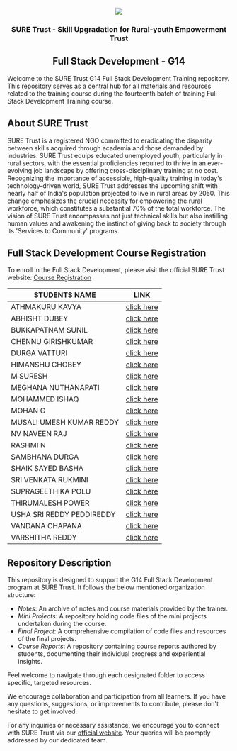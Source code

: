 <!-- PROJECT LOGO -->
<br />

<div align="center">
   <img src='https://user-images.githubusercontent.com/73131499/166115643-d3187f47-d38f-41b2-ae42-5ecbbc60de14.png' />


<h3 align="center">SURE Trust - Skill Upgradation for Rural-youth Empowerment Trust</h3>
  <h2>  Full Stack Development - G14 </h2>
  
</div>

Welcome to the SURE Trust G14 Full Stack Development  Training repository. This repository serves as a central hub for all materials and resources related to the training course during the fourteenth batch of training Full Stack Development Training course.

## About SURE Trust

SURE Trust is a registered NGO committed to eradicating the disparity between skills acquired through academia and those demanded by industries. SURE Trust equips educated unemployed youth, particularly in rural sectors, with the essential proficiencies required to thrive in an ever-evolving job landscape by offering cross-disciplinary training at no cost. Recognizing the importance of accessible, high-quality training in today's technology-driven world, SURE Trust addresses the upcoming shift with nearly half of India's population projected to live in rural areas by 2050. This change emphasizes the crucial necessity for empowering the rural workforce, which constitutes a substantial 70% of the total workforce. The vision of SURE Trust encompasses not just technical skills but also instilling human values and awakening the instinct of giving back to society through its 'Services to Community' programs. 

## Full Stack Development Course Registration

To enroll in the Full Stack Development, please visit the official SURE Trust website: [Course Registration](https://suretrustforruralyouth.com/courses/37)

|STUDENTS NAME|LINK|
|-------------|----|
|ATHMAKURU KAVYA|[click here](link)|
|ABHISHT DUBEY|[click here](link)|
|BUKKAPATNAM SUNIL|[click here](link)|
|CHENNU GIRISHKUMAR|[click here](https://github.com/sure-trust/G14_FSD/blob/main/Course%20Reports/Chennu%20Kirishkumar.md)|
|DURGA VATTURI|[click here](link)|
|HIMANSHU CHOBEY|[click here](link)|
|M SURESH|[click here](https://github.com/sure-trust/G14_FSD/blob/main/Course%20Reports/M%20Suresh%20Raju.md)|
|MEGHANA NUTHANAPATI|[click here](link)|
|MOHAMMED ISHAQ|[click here](link)|
|MOHAN G|[click here](link)|
|MUSALI UMESH KUMAR REDDY|[click here](https://github.com/sure-trust/G14_FSD/blob/main/Course%20Reports/Musali%20Umesh%20Kumar%20Reddy.md)|
|NV NAVEEN RAJ|[click here](link)|
|RASHMI N|[click here](link)|
|SAMBHANA DURGA|[click here](link)|
|SHAIK SAYED BASHA|[click here](https://github.com/sure-trust/G14_FSD/blob/main/Course%20Reports/Shaik%20Sayed%20Basha.md)|
|SRI VENKATA RUKMINI|[click here](link)|
|SUPRAGEETHIKA POLU|[click here](link)|
|THIRUMALESH POWER|[click here](link)|
|USHA SRI REDDY PEDDIREDDY|[click here](https://github.com/sure-trust/G14_FSD/blob/main/Course%20Reports/Peddireddy%20Ushasri%20Reddy.md)|
|VANDANA CHAPANA|[click here](link)|
|VARSHITHA REDDY|[click here](https://github.com/sure-trust/G14_FSD/blob/main/Course%20Reports/Nagireddy%20Varshitha%20Reddy.md)|




## Repository Description

This repository is designed to support the G14 Full Stack Development program at SURE Trust. It follows the below mentioned organization structure:

- *Notes*: An archive of  notes and course materials provided by the trainer.
- *Mini Projects*: A repository holding code files of the mini projects undertaken during the course.
- *Final Project*: A comprehensive compilation of code files and resources of the final projects.
- *Course Reports*: A repository containing course reports authored by students, documenting their individual progress and experiential insights.

Feel welcome to navigate through each designated folder to access specific, targeted resources. 

We encourage collaboration and participation from all learners. If you have any questions, suggestions, or improvements to contribute, please don't hesitate to get involved.

For any inquiries or necessary assistance, we encourage you to connect with SURE Trust via our [official website](https://suretrustforruralyouth.com/). Your queries will be promptly addressed by our dedicated team.
